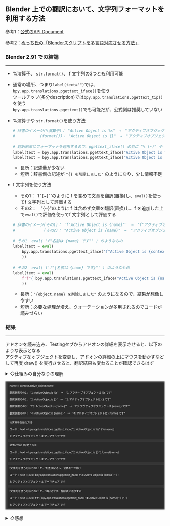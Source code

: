 ## Blender 上での翻訳において、文字列フォーマットを利用する方法
参考1：[公式のAPI Document](https://docs.blender.org/api/current/bpy.app.translations.html#bpy.app.translations.pgettext)

参考2：[ぬっち氏の「Blenderスクリプトを多言語対応させる方法」](https://qiita.com/nutti/items/adcf4feb45135d649105)
　
 

### Blender 2.91 での結論
---------------------------
- %演算子、 `str.format()`、 f 文字列の3つとも利用可能
- 通常の場所、つまり`label(text="")`では、`bpy.app.translations.pgettext_iface()`を使う<br>
	ツールチップ(多分description)では`bpy.app.translations.pgettext_tip()`を使う<br>
	`bpy.app.translations.pgettext()`でも可能だが、公式側は推奨していない

- %演算子や `str.format()`を使う方法
	```python
	# 辞書のイメージ(%演算子)： "Active Object is %s"　→　"アクティブオブジェクトは %s です"
	# 　　　　　　(format())： "Active Object is {}"　→　"アクティブオブジェクトは {} です"
	
	# 翻訳結果にフォーマットを適用するので、pgettext_iface() の外に "% (~)" や ".format(~)"を記述する
	label(text = bpy.app.translations.pgettext_iface("Active Object is %s") % (context.active_object.name) )
	label(text = bpy.app.translations.pgettext_iface("Active Object is {}").format(context.active_object.name) )
	```
	- 長所：記述量が少ない
	- 短所：辞書側の記述が `"{} を削除しました"` のようになり、少し情報不足


- f 文字列を使う方法
	- その1： 'f"{~}"'のように f を含めて文章を翻訳(置換)し、`eval()`を使ってf 文字列として評価する
	- その2：　"{~}"のように f は含めず文章を翻訳(置換)し、f を追加した上で`eval()`で評価を使ってf 文字列として評価する
	```python
	# 辞書のイメージ(その1)： 'f"Active Object is {name}"'　→　'f"アクティブオブジェクトは {name} です"'
	# 　　　　　　　(その2)： "Active Object is {name}"　→　"アクティブオブジェクトは {name} です"
	
	# その1  eval( 'f"名前は {name} です"' ) のようなもの
	label(text = eval(
		bpy.app.translations.pgettext_iface('f"Active Object is {context.active_object.name}"' )
		))
	
	# その2  eval( f'f"{名前は {name} です}"' ) のようなもの
	label(text = eval(
		f'f"{ bpy.app.translations.pgettext_iface("Active Object is {name}") }"'
		))
	```
	- 長所：`"{object.name} を削除しました"` のようになるので、結果が想像しやすい
	- 短所：必要な処理が増え、クォーテーションが多用されるのでコードが読みづらい



### 結果
------------------------------

アドオンを読み込み、Testingタブからアドオンの詳細を表示させると、以下のような表示となる<br>
アクティブなオブジェクトを変更し、アドオンの詳細の上にマウスを動かすなどして再度 draw() を実行させると、翻訳結果も変わることが確認できるはず

<details><summary>◇仕組みの自分なりの理解</summary>

- 文字列フォーマットを直接使った場合：<br>
「英文に対応する日本語」の取得よりも前に、英語文章に対してフォーマットが適用されてしまう<br>
 　`"Object is {name}"　→　フォーマット適用　→　"Object is Cube"　→　対応する日本語の取得に失敗する(訳されない)`
 
- `pgettext_iface()`を経由した場合：<br>
  「英文に対応する日本語」の取得が先に行われるので、日本語文章に対してフォーマットを適用できる<br>
 　`"Object is {name}"　→　"オブジェクトは {name} です"　→　フォーマット適用　→　"オブジェクトは Cube です"`
</details>

![](https://github.com/nikogoli/Testing_Traslation_using_string_format/blob/main/result.png)


<details><summary>◇感想</summary>

- 手軽なのは`.format()`だが、空の"{}"が入った文章を扱いたくない
- f 文字列その1は悪くないが、f を入れ忘れる自分が想像できるのであまり使いたくない
- f 文字列その2は、2行に分ければ**記述は**整理できるが、ミスが多発しそうなのは変わらず
	```python
	text = bpy.app.translations.pgettext_iface("4: Active Object is {name}")
	self.layout.label(text = eval(f"f'{text}'"))
	```
</details>
　　　
